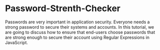 # Password-Strenth-Checker
Passwords are very important in application security. Everyone needs a strong password to secure their systems and accounts. In this tutorial, we are going to discuss how to ensure that end-users choose passwords that are strong enough to secure their account using Regular Expressions in JavaScript.
